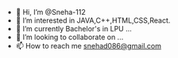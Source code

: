 - 👋 Hi, I’m @Sneha-112
- 👀 I’m interested in JAVA,C++,HTML,CSS,React.
- 🌱 I’m currently Bachelor's in LPU ...
- 💞️ I’m looking to collaborate on ...
- 📫 How to reach me snehad086@gmail.com

<!---
Sneha-112/Sneha-112 is a ✨ special ✨ repository because its `README.md` (this file) appears on your GitHub profile.
You can click the Preview link to take a look at your changes.
--->
